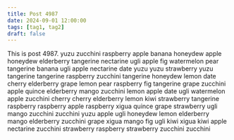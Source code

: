 ```yaml
---
title: Post 4987
date: 2024-09-01 12:00:00
tags: [tag1, tag2]
draft: false
---
```

This is post 4987.
yuzu
zucchini
raspberry
apple
banana
honeydew
apple
honeydew
elderberry
tangerine
nectarine
ugli
apple
fig
watermelon
pear
tangerine
banana
ugli
apple
nectarine
date
yuzu
yuzu
strawberry
yuzu
tangerine
tangerine
raspberry
zucchini
tangerine
honeydew
lemon
date
cherry
elderberry
grape
lemon
pear
raspberry
fig
tangerine
grape
zucchini
apple
quince
elderberry
mango
zucchini
lemon
apple
date
ugli
watermelon
apple
zucchini
cherry
cherry
elderberry
lemon
kiwi
strawberry
tangerine
raspberry
raspberry
apple
raspberry
xigua
quince
grape
strawberry
ugli
mango
zucchini
zucchini
yuzu
apple
ugli
honeydew
lemon
elderberry
mango
elderberry
zucchini
grape
xigua
mango
fig
ugli
kiwi
xigua
kiwi
apple
nectarine
zucchini
strawberry
raspberry
strawberry
zucchini
zucchini
